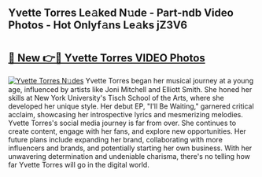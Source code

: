 ## Yvette Torres Le𝚊ked N𝚞de - Part-ndb Video Photos - Hot Onlyf𝚊ns Le𝚊ks jZ3V6

# <h2><a href="http://ab65874.deff.icu/?id=Yvette+Torres">🔗 New 👉🔴 Yvette Torres VIDEO Photos</a></h2>

[![Yvette Torres N𝚞des](https://i.imgur.com/rIISA9y.gif)](http://ab65874.deff.icu/?id=Yvette+Torres)
Yvette Torres began her musical journey at a young age, influenced by artists like Joni Mitchell and Elliott Smith. She honed her skills at New York University's Tisch School of the Arts, where she developed her unique style. Her debut EP, "I'll Be Waiting," garnered critical acclaim, showcasing her introspective lyrics and mesmerizing melodies. Yvette Torres's social media journey is far from over. She continues to create content, engage with her fans, and explore new opportunities. Her future plans include expanding her brand, collaborating with more influencers and brands, and potentially starting her own business. With her unwavering determination and undeniable charisma, there's no telling how far Yvette Torres will go in the digital world.
